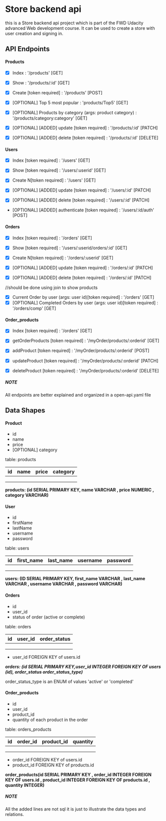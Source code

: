 # Store backend api

this is a Store backend api project which is part of the FWD Udacity advanced Web development course.
It can be used to create a store with user creation and signing in.

## API Endpoints

#### Products

- [x] Index : '/products' [GET]
- [x] Show : '/products/:id' [GET]
- [x] Create [token required] : '/products' [POST]

- [x] [OPTIONAL] Top 5 most popular : 'products/Top5' [GET]
- [x] [OPTIONAL] Products by category (args: product category) : '/products/category:category' [GET]

- [x] [OPTIONAL] [ADDED] update [token required] : '/products/:id' [PATCH]
- [x] [OPTIONAL] [ADDED] delete [token required] : '/products/:id' [DELETE]

#### Users

- [x] Index [token required] : '/users' [GET]
- [x] Show [token required] : '/users/:userid' [GET]

- [x] Create N[token required] : '/users' [GET]
- [x] [OPTIONAL] [ADDED] update [token required] : '/users/:id' [PATCH]
- [x] [OPTIONAL] [ADDED] delete [token required] : '/users/:id' [PATCH]

- [OPTIONAL] [ADDED] authenticate [token required] : '/users/:id/auth' [POST]

#### Orders

- [x] Index [token required] : '/orders' [GET]
- [x] Show [token required] : '/users/:userid/orders/:id' [GET]

- [x] Create N[token required] : '/orders/:userid' [GET]

- [x] [OPTIONAL] [ADDED] update [token required] : '/orders/:id' [PATCH]
- [x] [OPTIONAL] [ADDED] delete [token required] : '/orders/:id' [PATCH]

//should be done using join to show products

- [x] Current Order by user (args: user id)[token required] : '/orders' [GET]
- [x] [OPTIONAL] Completed Orders by user (args: user id)[token required] : '/orders/comp' [GET]

#### Order_products

- [x] Index [token required] : '/orders' [GET]
- [x] getOrderProducts [token required] : '/myOrder/products/:orderid' [GET]

- [x] addProduct [token required] : '/myOrder/products/:orderid' [POST]
- [x] updateProduct [token required] : '/myOrder/products/:orderid' [PATCH]
- [x] deleteProduct [token required] : '/myOrder/products/:orderid' [DELETE]

##### NOTE

All endpoints are better explained and organized in a open-api.yaml file

## Data Shapes

#### Product

- id
- name
- price
- [OPTIONAL] category

table: products

| id  | name | price | category |
| --- | ---- | ----- | -------- |
|     |      |       |          |
|     |      |       |          |
|     |      |       |          |

**products: (id SERIAL PRIMARY KEY, name VARCHAR , price NUMERIC , category VARCHAR)**

#### User

- id
- firstName
- lastName
- username
- password

table: users

| id  | first_name | last_name | username | password |
| --- | ---------- | --------- | -------- | -------- |
|     |            |           |          |          |
|     |            |           |          |          |
|     |            |           |          |          |

**users: (ID SERIAL PRIMARY KEY, first_name VARCHAR , last_name VARCHAR , username VARCHAR , password VARCHAR)**

#### Orders

- id
- user_id
- status of order (active or complete)

table: orders

| id  | user_id | order_status |
| --- | ------- | ------------ |
|     |         |              |
|     |         |              |
|     |         |              |

- user_id FOREIGN KEY of users.id

**_orders: (id SERIAL PRIMARY KEY,user_id INTEGER FOREIGN KEY OF users (id), order_status order_status_type)_**

order_status_type is an ENUM of values 'active' or 'completed'

#### Order_products

- id
- user_id
- product_id
- quantity of each product in the order

table: orders_products

| id  | order_id | product_id | quantity |
| --- | -------- | ---------- | -------- |
|     |          |            |          |
|     |          |            |          |
|     |          |            |          |

- order_id FOREIGN KEY of users.id
- product_id FOREIGN KEY of products.id

**order_products(id SERIAL PRIMARY KEY , order_id INTEGER FOREIGN KEY OF users.id , product_id INTEGER FOREIGN KEY OF products.id , quantity INTEGER)**

##### NOTE

All the added lines are not sql it is just to illustrate the data types and relations.
